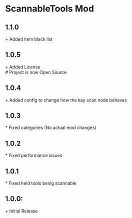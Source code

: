 # ScannableTools Mod

## 1.1.0<br>
\+ Added item black list

## 1.0.5<br>
\+ Added License<br>
\# Project is now Open Source<br>

## 1.0.4<br>
\+ Added config to change how the key scan node behaves<br>

## 1.0.3<br>
\* Fixed categories (No actual mod changes)<br>

## 1.0.2<br>
\* Fixed performance issues<br>

## 1.0.1<br>
\* Fixed held tools being scannable<br>

## 1.0.0:<br>
\+ Initial Release<br>
